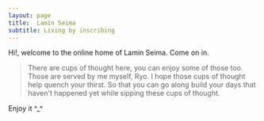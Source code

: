 ```yaml
---
layout: page
title:  Lamin Seima
subtitle: Living by inscribing
---
```


Hi!, welcome to the online home of Lamin Seima. Come on in. 

> There are cups of thought here, you can enjoy some of those too. Those are served by me myself, Ryo.
> I hope those cups of thought help quench your thirst.
> So that you can go along build your days that haven't happened yet while sipping these cups of thought. 

Enjoy it ^_^

